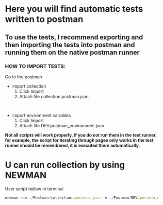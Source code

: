 # Here you will find automatic tests written to postman

## To use the tests, I recommend exporting and then importing the tests into postman and running them on the native postman runner

### HOW TO IMPORT TESTS: 

Go to the postman
<br/>

- Import collection 
    1. Click Import
    2. Attach file collection.postman.json
    
<br/>

- Import environment variables
    1. Click Import
    2. Attach file DEV.postman_environment.json

**Not all scripts will work properly, if you do not run them in the test runner, for example, the script for iterating through pages only works in the test runner should be remembered, it is executed there automatically.**

# U can run collection by using NEWMAN
User script bellow in terminal
```javascript
newman run ./Postman/collection.postman.json -e ./Postman/DEV.postman_environment.json —-global-var
```